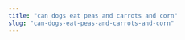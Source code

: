 ```yaml
---
title: "can dogs eat peas and carrots and corn"
slug: "can-dogs-eat-peas-and-carrots-and-corn"
---
```


